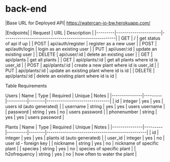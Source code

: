# back-end


|Base URL for Deployed API| https://watercan-io-bw.herokuapp.com/

|Endpoints|
| Request | URL                  | Description                                           |
|---------|----------------------|-------------------------------------------------------|
| GET     | /                    | get status of api if up                               |
| POST    | api/auth/register    | register as a new user                                |
| POST    | api/auth/login       | login as an existing user                             |
| PUT     | api/user/:id         | update an existing user                               |
| DELETE  | api/user/:id         | delete an existing user                               |
| GET     | api/plants           | get all plants                                        |
| GET     | api/plants/:id       | get all plants where id is user_id                    |
| POST    | api/plants/:id       | create a new plant where id is user_id                |
| PUT     | api/plants/:id       | update an existing plant where id is id               |
| DELETE  | api/plants/:id       | delete an existing plant where id is id               |

Table Requirements

Users
| Name          | Type    | Required | Unique | Notes                         |
|---------------|---------|----------|--------|-------------------------------|
| id            | integer | yes      | yes    | users id (auto generated)     |
| username      | string  | yes      | yes    | users username                |
| password      | string  | yes      | no     | users password                |
| phonenumber   | string  | yes      | yes    | users password                |

Plants
| Name          | Type    | Required | Unique | Notes                                           |
|---------------|---------|----------|--------|-------------------------------------------------|
| id            | integer | yes      | yes    | plants id (auto generated)                      |
| user_id       | integer | yes      | no     | user id - foreign key                           |
| nickname      | string  | yes      | no     | nickname of specific plant                      |
| species       | string  | yes      | no     | species of specific plant                       |
| h2ofrequency  | string  | yes      | no     | how often to water the plant                    |
